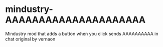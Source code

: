 # mindustry-AAAAAAAAAAAAAAAAAAAAA
Mindustry mod that adds a button when you click sends AAAAAAAAAA in chat
original by vernaon
